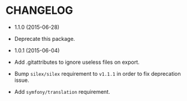 # CHANGELOG

* 1.1.0 (2015-06-28)

 * Deprecate this package.

* 1.0.1 (2015-06-04)

 * Add .gitattributes to ignore useless files on export.
 * Bump `silex/silex` requirement to `v1.1.1` in order to fix deprecation issue.
 * Add `symfony/translation` requirement.
